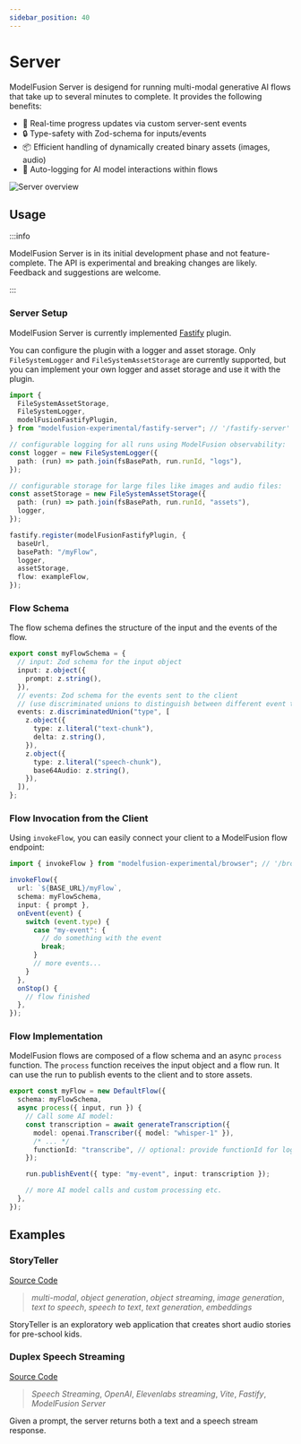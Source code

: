 ```yaml
---
sidebar_position: 40
---
```


# Server

ModelFusion Server is desigend for running multi-modal generative AI flows that take up to several minutes to complete. It provides the following benefits:

- 🔄 Real-time progress updates via custom server-sent events
- 🔒 Type-safety with Zod-schema for inputs/events
- 📦 Efficient handling of dynamically created binary assets (images, audio)
- 📜 Auto-logging for AI model interactions within flows

![Server overview](/img/guide/server-overview.png)

## Usage

:::info

ModelFusion Server is in its initial development phase and not feature-complete. The API is experimental and breaking changes are likely. Feedback and suggestions are welcome.

:::

### Server Setup

ModelFusion Server is currently implemented [Fastify](https://fastify.dev/) plugin.

You can configure the plugin with a logger and asset storage.
Only `FileSystemLogger` and `FileSystemAssetStorage` are currently supported, but you can implement your own logger and asset storage and use it with the plugin.

```ts
import {
  FileSystemAssetStorage,
  FileSystemLogger,
  modelFusionFastifyPlugin,
} from "modelfusion-experimental/fastify-server"; // '/fastify-server' import path

// configurable logging for all runs using ModelFusion observability:
const logger = new FileSystemLogger({
  path: (run) => path.join(fsBasePath, run.runId, "logs"),
});

// configurable storage for large files like images and audio files:
const assetStorage = new FileSystemAssetStorage({
  path: (run) => path.join(fsBasePath, run.runId, "assets"),
  logger,
});

fastify.register(modelFusionFastifyPlugin, {
  baseUrl,
  basePath: "/myFlow",
  logger,
  assetStorage,
  flow: exampleFlow,
});
```

### Flow Schema

The flow schema defines the structure of the input and the events of the flow.

```ts
export const myFlowSchema = {
  // input: Zod schema for the input object
  input: z.object({
    prompt: z.string(),
  }),
  // events: Zod schema for the events sent to the client
  // (use discriminated unions to distinguish between different event types)
  events: z.discriminatedUnion("type", [
    z.object({
      type: z.literal("text-chunk"),
      delta: z.string(),
    }),
    z.object({
      type: z.literal("speech-chunk"),
      base64Audio: z.string(),
    }),
  ]),
};
```

### Flow Invocation from the Client

Using `invokeFlow`, you can easily connect your client to a ModelFusion flow endpoint:

```ts
import { invokeFlow } from "modelfusion-experimental/browser"; // '/browser' import path

invokeFlow({
  url: `${BASE_URL}/myFlow`,
  schema: myFlowSchema,
  input: { prompt },
  onEvent(event) {
    switch (event.type) {
      case "my-event": {
        // do something with the event
        break;
      }
      // more events...
    }
  },
  onStop() {
    // flow finished
  },
});
```

### Flow Implementation

ModelFusion flows are composed of a flow schema and an async `process` function. The `process` function receives the input object and a flow run. It can use the run to publish events to the client and to store assets.

```ts
export const myFlow = new DefaultFlow({
  schema: myFlowSchema,
  async process({ input, run }) {
    // Call some AI model:
    const transcription = await generateTranscription({
      model: openai.Transcriber({ model: "whisper-1" }),
      /* ... */
      functionId: "transcribe", // optional: provide functionId for logging
    });

    run.publishEvent({ type: "my-event", input: transcription });

    // more AI model calls and custom processing etc.
  },
});
```

## Examples

### StoryTeller

[Source Code](https://github.com/lgrammel/storyteller)

> _multi-modal_, _object generation_, _object streaming_, _image generation_, _text to speech_, _speech to text_, _text generation_, _embeddings_

StoryTeller is an exploratory web application that creates short audio stories for pre-school kids.

### Duplex Speech Streaming

[Source Code](https://github.com/lgrammel/modelfusion/tree/main/examples/speech-streaming-vite-react-fastify)

> _Speech Streaming_, _OpenAI_, _Elevenlabs_ _streaming_, _Vite_, _Fastify_, _ModelFusion Server_

Given a prompt, the server returns both a text and a speech stream response.
